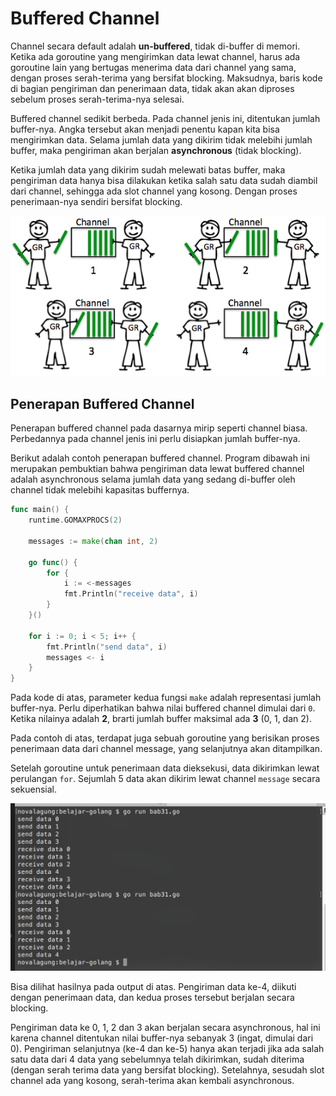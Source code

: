 # Buffered Channel

Channel secara default adalah **un-buffered**, tidak di-buffer di memori. Ketika ada goroutine yang mengirimkan data lewat channel, harus ada goroutine lain yang bertugas menerima data dari channel yang sama, dengan proses serah-terima yang bersifat blocking. Maksudnya, baris kode di bagian pengiriman dan penerimaan data, tidak akan akan diproses sebelum proses serah-terima-nya selesai.

Buffered channel sedikit berbeda. Pada channel jenis ini, ditentukan jumlah buffer-nya. Angka tersebut akan menjadi penentu kapan kita bisa mengirimkan data. Selama jumlah data yang dikirim tidak melebihi jumlah buffer, maka pengiriman akan berjalan **asynchronous** (tidak blocking).

Ketika jumlah data yang dikirim sudah melewati batas buffer, maka pengiriman data hanya bisa dilakukan ketika salah satu data sudah diambil dari channel, sehingga ada slot channel yang kosong. Dengan proses penerimaan-nya sendiri bersifat blocking.

![Analogi buffered channel](images/31_1_anatomy.png)

## Penerapan Buffered Channel

Penerapan buffered channel pada dasarnya mirip seperti channel biasa. Perbedannya pada channel jenis ini perlu disiapkan jumlah buffer-nya.

Berikut adalah contoh penerapan buffered channel. Program dibawah ini merupakan pembuktian bahwa pengiriman data lewat buffered channel adalah asynchronous selama jumlah data yang sedang di-buffer oleh channel tidak melebihi kapasitas buffernya.

```go
func main() {
    runtime.GOMAXPROCS(2)

    messages := make(chan int, 2)

    go func() {
        for {
            i := <-messages
            fmt.Println("receive data", i)
        }
    }()

    for i := 0; i < 5; i++ {
        fmt.Println("send data", i)
        messages <- i
    }
}
```

Pada kode di atas, parameter kedua fungsi `make` adalah representasi jumlah buffer-nya. Perlu diperhatikan bahwa nilai buffered channel dimulai dari `0`. Ketika nilainya adalah **2**, brarti jumlah buffer maksimal ada **3** (0, 1, dan 2).

Pada contoh di atas, terdapat juga sebuah goroutine yang berisikan proses penerimaan data dari channel message, yang selanjutnya akan ditampilkan.

Setelah goroutine untuk penerimaan data dieksekusi, data dikirimkan lewat perulangan `for`. Sejumlah 5 data akan dikirim lewat channel `message` secara sekuensial.

![Implementasi buffered channel](images/31_2_buffered_channel.png)

Bisa dilihat hasilnya pada output di atas. Pengiriman data ke-4, diikuti dengan penerimaan data, dan kedua proses tersebut berjalan secara blocking.

Pengiriman data ke 0, 1, 2 dan 3 akan berjalan secara asynchronous, hal ini karena channel ditentukan nilai buffer-nya sebanyak 3 (ingat, dimulai dari 0). Pengiriman selanjutnya (ke-4 dan ke-5) hanya akan terjadi jika ada salah satu data dari 4 data yang sebelumnya telah dikirimkan, sudah diterima (dengan serah terima data yang bersifat blocking). Setelahnya, sesudah slot channel ada yang kosong, serah-terima akan kembali asynchronous.
